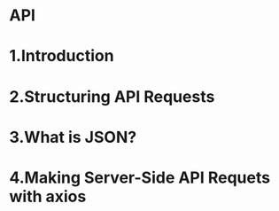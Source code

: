 # API
# 1.Introduction
# 2.Structuring API Requests
# 3.What is JSON?
# 4.Making Server-Side API Requets with axios
